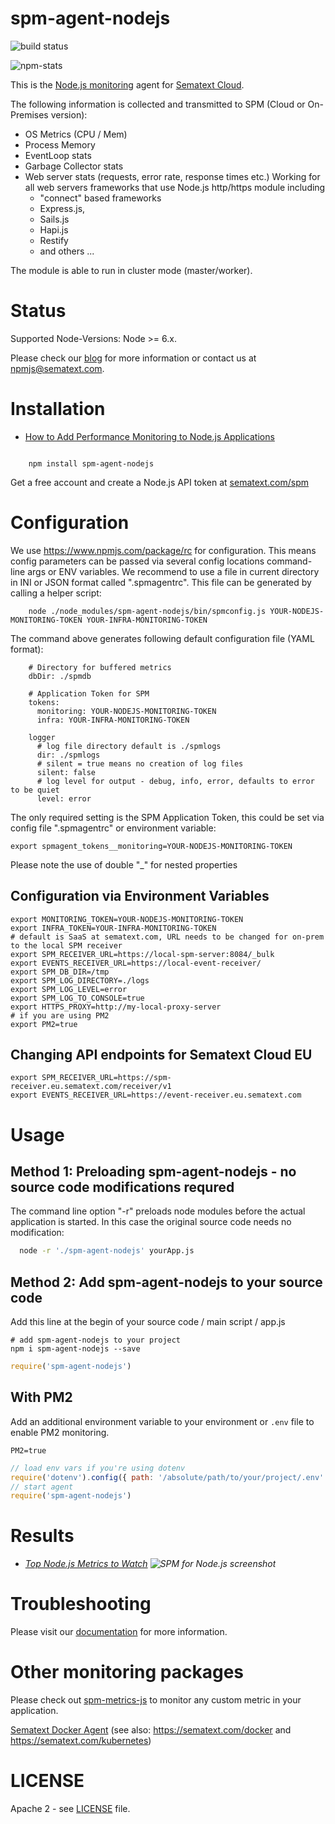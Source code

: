spm-agent-nodejs
================
![build status](https://api.travis-ci.org/sematext/spm-agent-nodejs.svg)

![npm-stats](https://nodei.co/npm/spm-agent-nodejs.png?downloads=true&downloadRank=true)

This is the [Node.js monitoring](https://sematext.com/integrations/nodejs-monitoring) agent for [Sematext Cloud](https://sematext.com/cloud).

The following information is collected and transmitted to SPM (Cloud or On-Premises version):

- OS Metrics (CPU / Mem)
- Process Memory
- EventLoop stats
- Garbage Collector stats
- Web server stats (requests, error rate, response times etc.)
  Working for all web servers frameworks that use Node.js http/https module including 
  - "connect" based frameworks
  - Express.js, 
  - Sails.js
  - Hapi.js
  - Restify
  - and others ...

The module is able to run in cluster mode (master/worker). 

# Status

Supported Node-Versions: Node >= 6.x. 

Please check our [blog](https://sematext.com/tag/node-js/) for more information or contact us at [npmjs@sematext.com](mailto:npmjs@sematext.com).

# Installation

- [How to Add Performance Monitoring to Node.js Applications](https://sematext.com/blog/adding-monitoring-to-node-js-and-io-js-apps/)

```

    npm install spm-agent-nodejs

```

Get a free account and create a Node.js API token at [sematext.com/spm](https://apps.sematext.com/ui/registration)

# Configuration

We use https://www.npmjs.com/package/rc for configuration. This means config parameters can be passed via several config
locations command-line args or ENV variables. We recommend to use a file in current directory in INI or JSON format called ".spmagentrc".
This file can be generated by calling a helper script:

        node ./node_modules/spm-agent-nodejs/bin/spmconfig.js YOUR-NODEJS-MONITORING-TOKEN YOUR-INFRA-MONITORING-TOKEN

The command above generates following default configuration file (YAML format):

        # Directory for buffered metrics
        dbDir: ./spmdb

        # Application Token for SPM
        tokens:
          monitoring: YOUR-NODEJS-MONITORING-TOKEN
          infra: YOUR-INFRA-MONITORING-TOKEN

        logger
          # log file directory default is ./spmlogs
          dir: ./spmlogs
          # silent = true means no creation of log files
          silent: false
          # log level for output - debug, info, error, defaults to error to be quiet
          level: error


The only required setting is the SPM Application Token, this could be set via config file ".spmagentrc" or environment variable:

    export spmagent_tokens__monitoring=YOUR-NODEJS-MONITORING-TOKEN

Please note the use of double "_" for nested properties


## Configuration via Environment Variables

    export MONITORING_TOKEN=YOUR-NODEJS-MONITORING-TOKEN
    export INFRA_TOKEN=YOUR-INFRA-MONITORING-TOKEN
    # default is SaaS at sematext.com, URL needs to be changed for on-prem to the local SPM receiver
    export SPM_RECEIVER_URL=https://local-spm-server:8084/_bulk
    export EVENTS_RECEIVER_URL=https://local-event-receiver/
    export SPM_DB_DIR=/tmp
    export SPM_LOG_DIRECTORY=./logs
    export SPM_LOG_LEVEL=error
    export SPM_LOG_TO_CONSOLE=true
    export HTTPS_PROXY=http://my-local-proxy-server
    # if you are using PM2
    export PM2=true

## Changing API endpoints for Sematext Cloud EU 

```
export SPM_RECEIVER_URL=https://spm-receiver.eu.sematext.com/receiver/v1
export EVENTS_RECEIVER_URL=https://event-receiver.eu.sematext.com
```

# Usage

## Method 1: Preloading spm-agent-nodejs - no source code modifications requred

The command line option "-r" preloads node modules before the actual application is started. In this case the original source code needs no modification:

```sh
  node -r './spm-agent-nodejs' yourApp.js
```

## Method 2: Add spm-agent-nodejs to your source code
Add this line at the begin of your source code / main script / app.js

```
# add spm-agent-nodejs to your project
npm i spm-agent-nodejs --save
```

```js
require('spm-agent-nodejs')
```

## With PM2
Add an additional environment variable to your environment or `.env` file to enable PM2 monitoring.

```env
PM2=true
```

```js
// load env vars if you're using dotenv
require('dotenv').config({ path: '/absolute/path/to/your/project/.env' })
// start agent
require('spm-agent-nodejs')
```


# Results

- _[Top Node.js Metrics to Watch](https://blog.sematext.com/top-nodejs-metrics-to-watch/)
![SPM for Node.js screenshot](https://sematext.com/wp-content/uploads/2019/04/sematext-nodejs-metrics.png)_

# Troubleshooting

Please visit our [documentation](https://sematext.com/docs/integration/node.js/) for more information.

# Other monitoring packages

Please check out [spm-metrics-js](https://www.npmjs.com/package/spm-metrics-js) to monitor any custom metric in your application.

[Sematext Docker Agent](https://hub.docker.com/r/sematext/agent/) (see also: https://sematext.com/docker and https://sematext.com/kubernetes)

# LICENSE

Apache 2 - see [LICENSE](https://github.com/sematext/spm-agent-nodejs/blob/master/LICENSE) file.
